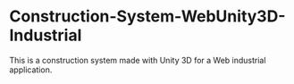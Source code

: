 # Construction-System-WebUnity3D-Industrial
This is a construction system made with Unity 3D for a Web industrial application.
